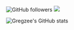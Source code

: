 ![GitHub followers](https://img.shields.io/github/followers/Gregor-Lilienberg) ![](https://komarev.com/ghpvc/?username=Gregzeee&style=plastic&color=brightgreen&label=Visits)

![Gregzee's GitHub stats](https://github-readme-stats.vercel.app/api?username=Gregzeee&show_icons=true&theme=dark)
